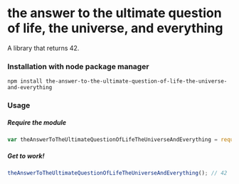 # the answer to the ultimate question of life, the universe, and everything

A library that returns 42.

### Installation with node package manager
```
npm install the-answer-to-the-ultimate-question-of-life-the-universe-and-everything
```

### Usage
##### Require the module
```javascript
var theAnswerToTheUltimateQuestionOfLifeTheUniverseAndEverything = require('the-answer-to-the-ultimate-question-of-life-the-universe-and-everything');
```

##### Get to work!
```javascript
theAnswerToTheUltimateQuestionOfLifeTheUniverseAndEverything(); // 42
```